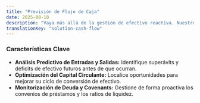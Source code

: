 ```yaml
---
title: "Previsión de Flujo de Caja"
date: 2025-08-10
description: "Vaya más allá de la gestión de efectivo reactiva. Nuestros servicios ofrecen una visión dinámica y prospectiva de su liquidez para tomar decisiones estratégicas con confianza."
translationKey: "solution-cash-flow"
---
```


### Características Clave

* **Análisis Predictivo de Entradas y Salidas:** Identifique superávits y déficits de efectivo futuros antes de que ocurran.
* **Optimización del Capital Circulante:** Localice oportunidades para mejorar su ciclo de conversión de efectivo.
* **Monitorización de Deuda y Covenants:** Gestione de forma proactiva los convenios de préstamos y los ratios de liquidez.